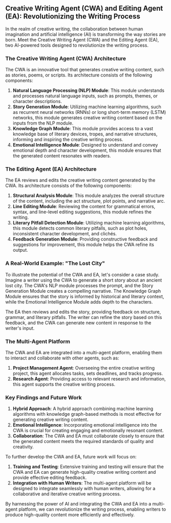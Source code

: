 



## Creative Writing Agent (CWA) and Editing Agent (EA): Revolutionizing the Writing Process

In the realm of creative writing, the collaboration between human imagination and artificial intelligence (AI) is transforming the way stories are born. Meet the Creative Writing Agent (CWA) and the Editing Agent (EA), two AI-powered tools designed to revolutionize the writing process.

### The Creative Writing Agent (CWA) Architecture

The CWA is an innovative tool that generates creative writing content, such as stories, poems, or scripts. Its architecture consists of the following components:

1. **Natural Language Processing (NLP) Module**: This module understands and processes natural language inputs, such as prompts, themes, or character descriptions.
2. **Story Generation Module**: Utilizing machine learning algorithms, such as recurrent neural networks (RNNs) or long short-term memory (LSTM) networks, this module generates creative writing content based on the inputs from the NLP module.
3. **Knowledge Graph Module**: This module provides access to a vast knowledge base of literary devices, tropes, and narrative structures, informing and inspiring the creative writing process.
4. **Emotional Intelligence Module**: Designed to understand and convey emotional depth and character development, this module ensures that the generated content resonates with readers.

### The Editing Agent (EA) Architecture

The EA reviews and edits the creative writing content generated by the CWA. Its architecture consists of the following components:

1. **Structural Analysis Module**: This module analyzes the overall structure of the content, including the act structure, plot points, and narrative arc.
2. **Line Editing Module**: Reviewing the content for grammatical errors, syntax, and line-level editing suggestions, this module refines the writing.
3. **Literary Pitfall Detection Module**: Utilizing machine learning algorithms, this module detects common literary pitfalls, such as plot holes, inconsistent character development, and clichés.
4. **Feedback Generation Module**: Providing constructive feedback and suggestions for improvement, this module helps the CWA refine its output.

### A Real-World Example: "The Lost City"

To illustrate the potential of the CWA and EA, let's consider a case study. Imagine a writer using the CWA to generate a short story about an ancient lost city. The CWA's NLP module processes the prompt, and the Story Generation Module creates a compelling narrative. The Knowledge Graph Module ensures that the story is informed by historical and literary context, while the Emotional Intelligence Module adds depth to the characters.

The EA then reviews and edits the story, providing feedback on structure, grammar, and literary pitfalls. The writer can refine the story based on this feedback, and the CWA can generate new content in response to the writer's input.

### The Multi-Agent Platform

The CWA and EA are integrated into a multi-agent platform, enabling them to interact and collaborate with other agents, such as:

1. **Project Management Agent**: Overseeing the entire creative writing project, this agent allocates tasks, sets deadlines, and tracks progress.
2. **Research Agent**: Providing access to relevant research and information, this agent supports the creative writing process.

### Key Findings and Future Work

1. **Hybrid Approach**: A hybrid approach combining machine learning algorithms with knowledge graph-based methods is most effective for generating creative writing content.
2. **Emotional Intelligence**: Incorporating emotional intelligence into the CWA is crucial for creating engaging and emotionally resonant content.
3. **Collaboration**: The CWA and EA must collaborate closely to ensure that the generated content meets the required standards of quality and creativity.

To further develop the CWA and EA, future work will focus on:

1. **Training and Testing**: Extensive training and testing will ensure that the CWA and EA can generate high-quality creative writing content and provide effective editing feedback.
2. **Integration with Human Writers**: The multi-agent platform will be designed to integrate seamlessly with human writers, allowing for a collaborative and iterative creative writing process.

By harnessing the power of AI and integrating the CWA and EA into a multi-agent platform, we can revolutionize the writing process, enabling writers to produce high-quality content more efficiently and effectively.
